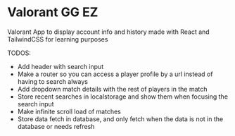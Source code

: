 # Valorant GG EZ
Valorant App to display account info and history made with React and TailwindCSS for learning purposes

TODOS:
- Add header with search input
- Make a router so you can access a player profile by a url instead of having to search always
- Add dropdown match details with the rest of players in the match
- Store recent searches in localstorage and show them when focusing the search input
- Make infinite scroll load of matches
- Store data fetch in database, and only fetch when the data is not in the database or needs refresh